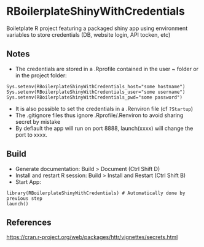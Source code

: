 # RBoilerplateShinyWithCredentials
Boiletplate  R project featuring a packaged shiny app using environment variables
to store credentials (DB, website login, API tocken, etc)

## Notes
- The credentials are stored in a .Rprofile contained in the user ~ folder or in 
the project folder:
```
Sys.setenv(RBoilerplateShinyWithCredentials_host="some hostname")
Sys.setenv(RBoilerplateShinyWithCredentials_user="some username")
Sys.setenv(RBoilerplateShinyWithCredentials_pwd="some password")
```
- It is also possible to set the credentials in a .Renviron file (cf `?Startup`)
- The .gitignore files thus ignore .Rprofile/.Renviron to avoid sharing secret by mistake
- By deflault the app will run on port 8888, launch(xxxx) will change the port to xxxx.

## Build

- Generate documentation: Build > Document (Ctrl Shift D)
- Install and restart R session: Build > Install and Restart (Ctrl Shift B)
- Start App:
```
library(RBoilerplateShinyWithCredentials) # Automatically done by previous step
launch()
```

## References
https://cran.r-project.org/web/packages/httr/vignettes/secrets.html
